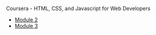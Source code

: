 Coursera - HTML, CSS, and Javascript for Web Developers

* [Module 2](https://beater7.github.io/module-2/index.html)
* [Module 3](https://beater7.github.io/module-3/index.html)





